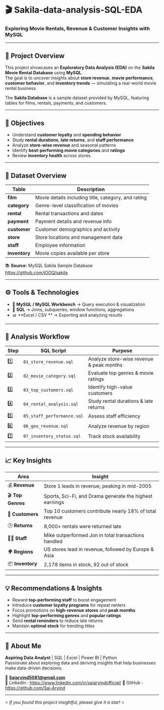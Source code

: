 # 🎬 Sakila-data-analysis-SQL-EDA


### Exploring Movie Rentals, Revenue & Customer Insights with MySQL

---

## 📘 Project Overview
This project showcases an **Exploratory Data Analysis (EDA)** on the **Sakila Movie Rental Database** using **MySQL**.  
The goal is to uncover insights about **store revenue**, **movie performance**, **customer behavior**, and **inventory trends** — simulating a real-world movie rental business.

The **Sakila Database** is a sample dataset provided by MySQL, featuring tables for films, rentals, payments, and customers.

---

## 🎯 Objectives
- Understand **customer loyalty** and **spending behavior**
- Study **rental durations**, **late returns**, and **staff performance**
- Analyze **store-wise revenue** and seasonal patterns  
- Identify **best-performing movie categories** and **ratings**   
- Review **inventory health** across stores

---

## 🧩 Dataset Overview

| Table | Description |
|--------|--------------|
| **film** | Movie details including title, category, and rating |
| **category** | Genre-level classification of movies |
| **rental** | Rental transactions and dates |
| **payment** | Payment details and revenue info |
| **customer** | Customer demographics and activity |
| **store** | Store locations and management data |
| **staff** | Employee information |
| **inventory** | Movie copies available per store |

📚 **Source:** MySQL Sakila Sample Database  
  https://github.com/jOOQ/sakila
  
---

## ⚙️ Tools & Technologies
- 🐬 **MySQL / MySQL Workbench** → Query execution & visualization  
- 🧮 **SQL** → Joins, subqueries, window functions, aggregations  
- 📊 **Excel / CSV ** → Exporting and analyzing results  

---

## 🧠 Analysis Workflow

| Step | SQL Script | Purpose |
|------|-------------|----------|
| 1️⃣ | `01_store_revenue.sql` | Analyze store-wise revenue & peak months |
| 2️⃣ | `02_movie_category.sql` | Evaluate top genres & movie ratings |
| 3️⃣ | `03_top_customers.sql` | Identify high-value customers |
| 4️⃣ | `04_rental_analysis.sql` | Study rental durations & late returns |
| 5️⃣ | `05_staff_performance.sql` | Assess staff efficiency |
| 6️⃣ | `06_geo_revenue.sql` | Analyze revenue by region |
| 7️⃣ | `07_inventory_status.sql` | Track stock availability |

---

## 📈 Key Insights

| Area | Insight |
|-------|----------|
| 💰 **Revenue** | Store 1 leads in revenue, peaking in mid-2005 |
| 🎬 **Top Genres** | Sports, Sci-Fi, and Drama generate the highest earnings |
| 👥 **Customers** | Top 10 customers contribute nearly 18% of total revenue |
| 🕒 **Returns** | 8,000+ rentals were returned late |
| 🧑‍💼 **Staff** | Mike outperformed Jon in total transactions handled |
| 🌍 **Regions** | US stores lead in revenue, followed by Europe & Asia |
| 📦 **Inventory** | 2,178 items in stock, 92 out of stock |

---

## 💡 Recommendations & Insights
- Reward **top-performing staff** to boost engagement
- Introduce **customer loyalty programs** for repeat renters 
- Focus promotions on **high-revenue stores** and **peak months**  
- Highlight **top-performing genres** and **popular ratings**   
- Send **rental reminders** to reduce late returns  
- Maintain **optimal stock** for trending titles  
 

---

## 👤 About Me
**Aspiring Data Analyst** | SQL | Excel | Power BI | Python  
Passionate about exploring data and deriving insights that help businesses make data-driven decisions.

📧 **Saiarvind5081@gmail.com**  
🔗 LinkedIn : https://www.linkedin.com/in/saiarvindofficial/
🔗 GitHub : https://github.com/Sai-Arvind

---

⭐ *If you found this project insightful, please give it a star!* ⭐
